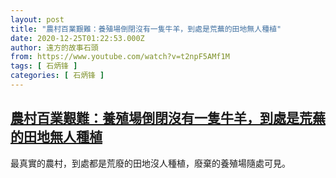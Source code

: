 ```yaml
---
layout: post
title: "農村百業艱難：養殖場倒閉沒有一隻牛羊，到處是荒蕪的田地無人種植"
date: 2020-12-25T01:22:53.000Z
author: 遠方的故事石頭
from: https://www.youtube.com/watch?v=t2npF5AMf1M
tags: [ 石炳锋 ]
categories: [ 石炳锋 ]
---
```

<!--1608859373000-->
[農村百業艱難：養殖場倒閉沒有一隻牛羊，到處是荒蕪的田地無人種植](https://www.youtube.com/watch?v=t2npF5AMf1M)
------

<div>
最真實的農村，到處都是荒廢的田地沒人種植，廢棄的養殖場隨處可見。
</div>
